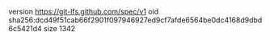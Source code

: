 version https://git-lfs.github.com/spec/v1
oid sha256:dcd49f51cab66f2901f097946927ed9cf7afde6564be0dc4168d9dbd6c5421d4
size 1342
